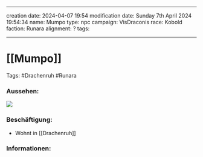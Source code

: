 
---
creation date: 2024-04-07 19:54 
modification date: Sunday 7th April 2024 19:54:34 
name: Mumpo
type: npc 
campaign: VisDraconis
race: Kobold
faction: Runara
alignment: ?
tags:

--- 

# [[Mumpo]]

Tags: #Drachenruh #Runara 

### Aussehen:
![](../assets/images/NPCs/Mumpo.png)

### Beschäftigung:
- Wohnt in [[Drachenruh]]

### Informationen:
